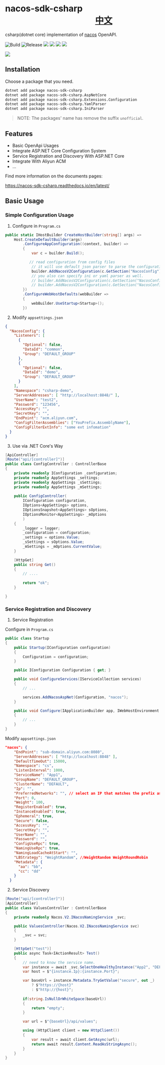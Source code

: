 ﻿# nacos-sdk-csharp 　　　　　   　　   　　　[中文](./README.zh-cn.md)

csharp(dotnet core) implementation of [nacos](https://nacos.io/) OpenAPI.

![Build](https://github.com/nacos-group/nacos-sdk-csharp/workflows/Build/badge.svg) ![Release](https://github.com/nacos-group/nacos-sdk-csharp/workflows/Release/badge.svg) ![](https://img.shields.io/nuget/v/nacos-sdk-csharp.svg)  ![](https://img.shields.io/nuget/vpre/nacos-sdk-csharp.svg) ![](https://img.shields.io/nuget/dt/nacos-sdk-csharp) ![](https://img.shields.io/github/license/nacos-group/nacos-sdk-csharp)

![](./media/prj.png)

## Installation

Choose a package that you need.

```bash
dotnet add package nacos-sdk-csharp
dotnet add package nacos-sdk-csharp.AspNetCore
dotnet add package nacos-sdk-csharp.Extensions.Configuration
dotnet add package nacos-sdk-csharp.YamlParser
dotnet add package nacos-sdk-csharp.IniParser
```

> NOTE: The packages' name has remove the suffix `unofficial`.

## Features

- Basic OpenApi Usages
- Integrate ASP.NET Core Configuration System
- Service Registration and Discovery With ASP.NET Core
- Integrate With Aliyun ACM
- ...

Find more information on the documents pages:

https://nacos-sdk-csharp.readthedocs.io/en/latest/

## Basic Usage

### Simple Configuration Usage

1. Configure in `Program.cs`

```cs
public static IHostBuilder CreateHostBuilder(string[] args) =>
    Host.CreateDefaultBuilder(args)
        .ConfigureAppConfiguration((context, builder) =>
        {
            var c = builder.Build();

           // read configuration from config files
            // it will use default json parser to parse the configuration store in nacos server.
            builder.AddNacosV2Configuration(c.GetSection("NacosConfig"));
            // you also can specify ini or yaml parser as well.
            // builder.AddNacosV2Configuration(c.GetSection("NacosConfig"), Nacos.IniParser.IniConfigurationStringParser.Instance);
            // builder.AddNacosV2Configuration(c.GetSection("NacosConfig"), Nacos.YamlParser.YamlConfigurationStringParser.Instance);
        })
        .ConfigureWebHostDefaults(webBuilder =>
        {
            webBuilder.UseStartup<Startup>();
        })
```

2. Modify `appsettings.json`

```JSON
{
  "NacosConfig": {
    "Listeners": [
      {
        "Optional": false,
        "DataId": "common",
        "Group": "DEFAULT_GROUP"
      },
      {
        "Optional": false,
        "DataId": "demo",
        "Group": "DEFAULT_GROUP"
      }
    ],    
    "Namespace": "csharp-demo",
    "ServerAddresses": [ "http://localhost:8848/" ],
    "UserName": "test2",
    "Password": "123456",
    "AccessKey": "",
    "SecretKey": "",
    "EndPoint": "acm.aliyun.com",
    "ConfigFilterAssemblies": ["YouPrefix.AssemblyName"],
    "ConfigFilterExtInfo": "some ext infomation"
  }
}
```

3. Use via .NET Core's Way

```cs
[ApiController]
[Route("api/[controller]")]
public class ConfigController : ControllerBase
{
    private readonly IConfiguration _configuration;
    private readonly AppSettings _settings;
    private readonly AppSettings _sSettings;
    private readonly AppSettings _mSettings;
    
    public ConfigController(
        IConfiguration configuration,
        IOptions<AppSettings> options,
        IOptionsSnapshot<AppSettings> sOptions,
        IOptionsMonitor<AppSettings> _mOptions
        )
    {
        _logger = logger;
        _configuration = configuration;
        _settings = options.Value;
        _sSettings = sOptions.Value;
        _mSettings = _mOptions.CurrentValue;
    }

    [HttpGet]
    public string Get()
    {
        // ....
       
        return "ok";
    }

}
```

### Service Registration and Discovery

1. Service Registration

Configure in `Program.cs`

```cs
public class Startup
{
    public Startup(IConfiguration configuration)
    {
        Configuration = configuration;
    }

    public IConfiguration Configuration { get; }

    public void ConfigureServices(IServiceCollection services)
    {
        // ...

        services.AddNacosAspNet(Configuration, "nacos");
    }

    public void Configure(IApplicationBuilder app, IWebHostEnvironment env)
    {
        // ...
    }
}
```

Modify `appsettings.json`

```JSON
"nacos": {
    "EndPoint": "sub-domain.aliyun.com:8080",
    "ServerAddresses": [ "http://localhost:8848" ],
    "DefaultTimeOut": 15000,
    "Namespace": "cs",
    "ListenInterval": 1000,
    "ServiceName": "App1",
    "GroupName": "DEFAULT_GROUP",
    "ClusterName": "DEFAULT",
    "Ip": "",
    "PreferredNetworks": "", // select an IP that matches the prefix as the service registration IP
    "Port": 0,
    "Weight": 100,
    "RegisterEnabled": true,
    "InstanceEnabled": true,
    "Ephemeral": true,
    "Secure": false,
    "AccessKey": "",
    "SecretKey": "",
    "UserName": "",
    "Password": "",
    "ConfigUseRpc": true,
    "NamingUseRpc": true,
    "NamingLoadCacheAtStart": "",       
    "LBStrategy": "WeightRandom", //WeightRandom WeightRoundRobin
    "Metadata": {
      "aa": "bb",
      "cc": "dd"
    }
  }
```

2. Service Discovery

```cs
[Route("api/[controller]")]
[ApiController]
public class ValuesController : ControllerBase
{
    private readonly Nacos.V2.INacosNamingService _svc;

    public ValuesController(Nacos.V2.INacosNamingService svc)
    {
        _svc = svc;
    }

    [HttpGet("test")]
    public async Task<IActionResult> Test()
    {        
        // need to know the service name.
        var instance = await _svc.SelectOneHealthyInstance("App2", "DEFAULT_GROUP");
        var host = $"{instance.Ip}:{instance.Port}";

        var baseUrl = instance.Metadata.TryGetValue("secure", out _)
            ? $"https://{host}"
            : $"http://{host}";
                    
        if(string.IsNullOrWhiteSpace(baseUrl))
        {
            return "empty";
        }

        var url = $"{baseUrl}/api/values";

        using (HttpClient client = new HttpClient())
        {
            var result = await client.GetAsync(url);
            return await result.Content.ReadAsStringAsync();
        }
    }
}
```
